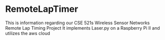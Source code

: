 # RemoteLapTimer
This is information regarding our CSE 521s Wireless Sensor Networks Remote Lap Timing Project
It implements Laser.py on a Raspberry Pi II and utilizes the aws cloud

